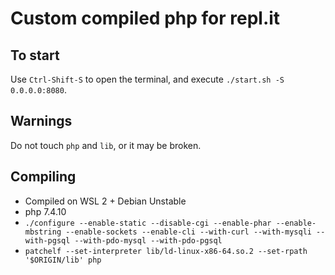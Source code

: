 # Custom compiled php for repl.it

## To start

Use `Ctrl-Shift-S` to open the terminal, and execute `./start.sh -S 0.0.0.0:8080`.

## Warnings

Do not touch `php` and `lib`, or it may be broken.

## Compiling

* Compiled on WSL 2 + Debian Unstable
* php 7.4.10
* `./configure --enable-static --disable-cgi --enable-phar --enable-mbstring --enable-sockets --enable-cli --with-curl --with-mysqli --with-pgsql --with-pdo-mysql --with-pdo-pgsql`
* `patchelf --set-interpreter lib/ld-linux-x86-64.so.2 --set-rpath '$ORIGIN/lib' php`
